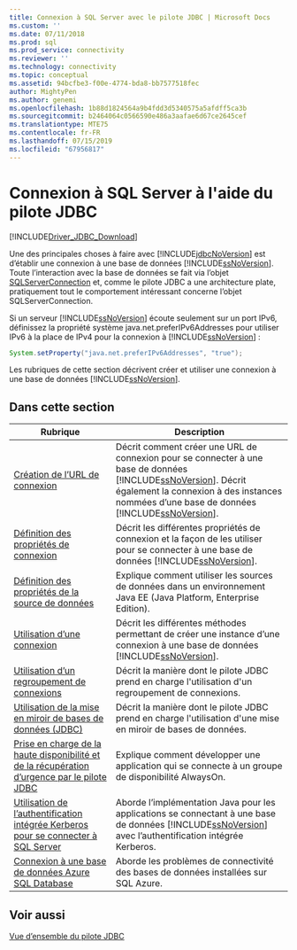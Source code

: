 ```yaml
---
title: Connexion à SQL Server avec le pilote JDBC | Microsoft Docs
ms.custom: ''
ms.date: 07/11/2018
ms.prod: sql
ms.prod_service: connectivity
ms.reviewer: ''
ms.technology: connectivity
ms.topic: conceptual
ms.assetid: 94bcfbe3-f00e-4774-bda8-bb7577518fec
author: MightyPen
ms.author: genemi
ms.openlocfilehash: 1b88d1824564a9b4fdd3d5340575a5afdff5ca3b
ms.sourcegitcommit: b2464064c0566590e486a3aafae6d67ce2645cef
ms.translationtype: MTE75
ms.contentlocale: fr-FR
ms.lasthandoff: 07/15/2019
ms.locfileid: "67956817"
---
```

# <a name="connecting-to-sql-server-with-the-jdbc-driver"></a>Connexion à SQL Server à l'aide du pilote JDBC
[!INCLUDE[Driver_JDBC_Download](../../includes/driver_jdbc_download.md)]

  Une des principales choses à faire avec [!INCLUDE[jdbcNoVersion](../../includes/jdbcnoversion_md.md)] est d’établir une connexion à une base de données [!INCLUDE[ssNoVersion](../../includes/ssnoversion-md.md)]. Toute l’interaction avec la base de données se fait via l’objet [SQLServerConnection](../../connect/jdbc/reference/sqlserverconnection-class.md) et, comme le pilote JDBC a une architecture plate, pratiquement tout le comportement intéressant concerne l’objet SQLServerConnection.  
  
 Si un serveur [!INCLUDE[ssNoVersion](../../includes/ssnoversion-md.md)] écoute seulement sur un port IPv6, définissez la propriété système java.net.preferIPv6Addresses pour utiliser IPv6 à la place de IPv4 pour la connexion à [!INCLUDE[ssNoVersion](../../includes/ssnoversion-md.md)] :  
  
```java
System.setProperty("java.net.preferIPv6Addresses", "true");  
```  
  
 Les rubriques de cette section décrivent créer et utiliser une connexion à une base de données [!INCLUDE[ssNoVersion](../../includes/ssnoversion-md.md)].  
  
## <a name="in-this-section"></a>Dans cette section  
  
|Rubrique|Description|  
|-----------|-----------------|  
|[Création de l’URL de connexion](../../connect/jdbc/building-the-connection-url.md)|Décrit comment créer une URL de connexion pour se connecter à une base de données [!INCLUDE[ssNoVersion](../../includes/ssnoversion-md.md)]. Décrit également la connexion à des instances nommées d’une base de données [!INCLUDE[ssNoVersion](../../includes/ssnoversion-md.md)].|  
|[Définition des propriétés de connexion](../../connect/jdbc/setting-the-connection-properties.md)|Décrit les différentes propriétés de connexion et la façon de les utiliser pour se connecter à une base de données [!INCLUDE[ssNoVersion](../../includes/ssnoversion-md.md)].|  
|[Définition des propriétés de la source de données](../../connect/jdbc/setting-the-data-source-properties.md)|Explique comment utiliser les sources de données dans un environnement Java EE (Java Platform, Enterprise Edition).|  
|[Utilisation d’une connexion](../../connect/jdbc/working-with-a-connection.md)|Décrit les différentes méthodes permettant de créer une instance d’une connexion à une base de données [!INCLUDE[ssNoVersion](../../includes/ssnoversion-md.md)].|  
|[Utilisation d’un regroupement de connexions](../../connect/jdbc/using-connection-pooling.md)|Décrit la manière dont le pilote JDBC prend en charge l'utilisation d'un regroupement de connexions.|  
|[Utilisation de la mise en miroir de bases de données &#40;JDBC&#41;](../../connect/jdbc/using-database-mirroring-jdbc.md)|Décrit la manière dont le pilote JDBC prend en charge l'utilisation d'une mise en miroir de bases de données.|  
|[Prise en charge de la haute disponibilité et de la récupération d’urgence par le pilote JDBC](../../connect/jdbc/jdbc-driver-support-for-high-availability-disaster-recovery.md)|Explique comment développer une application qui se connecte à un groupe de disponibilité AlwaysOn.|  
|[Utilisation de l’authentification intégrée Kerberos pour se connecter à SQL Server](../../connect/jdbc/using-kerberos-integrated-authentication-to-connect-to-sql-server.md)|Aborde l’implémentation Java pour les applications se connectant à une base de données [!INCLUDE[ssNoVersion](../../includes/ssnoversion-md.md)] avec l’authentification intégrée Kerberos.|  
|[Connexion à une base de données Azure SQL Database](../../connect/jdbc/connecting-to-an-azure-sql-database.md)|Aborde les problèmes de connectivité des bases de données installées sur SQL Azure.|  
  
## <a name="see-also"></a>Voir aussi  
 [Vue d’ensemble du pilote JDBC](../../connect/jdbc/overview-of-the-jdbc-driver.md)  
  
  
